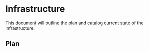 # Infrastructure

This document will outline the plan and catalog current state of the infrastructure.

## Plan